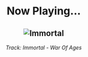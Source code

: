 <div align="center"> 
<h1>Now Playing...</h1>

![Immortal](https://i.scdn.co/image/ab67616d00001e02f287ac706dff20bced842c0f)
--
_<p>Track: Immortal - War Of Ages </p>_
</div>
